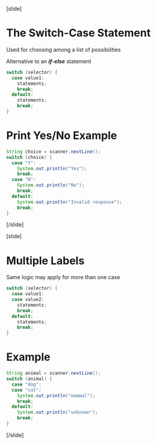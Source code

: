 [slide]
# The Switch-Case Statement
Used for choosing among a list of possibilities

Alternative to an ***if-else*** statement
```java
switch (selector) {
  case value1:
    statements;
    break;
  default:
    statements;
    break;
}
```
# Print Yes/No Example
```java
String choice = scanner.nextLine();
switch (choice) {
  case "Y":
    System.out.println("Yes");
    break;
  case "N":
    System.out.println("No");
    break;
  default:
    System.out.println("Invalid response");
    break;
}
```
[/slide]

[slide]
# Multiple Labels
Same logic may apply for more than one case
```java
switch (selector) {
  case value1:
  case value2:
    statements;
    break;
  default:
    statements; 
    break;
}
```
# Example
```java
String animal = scanner.nextLine();
switch (animal) {
  case "dog":
  case "cat":
    System.out.println("mammal");
    break;
  default:
    System.out.println("unknown"); 
    break;
}
```
[/slide]